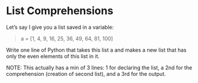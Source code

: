 # List Comprehensions  
Let’s say I give you a list saved in a variable:  
> a = [1, 4, 9, 16, 25, 36, 49, 64, 81, 100]  

Write one line of Python that takes this list a and makes a new list that has only the even elements of this list in it.  
  
NOTE: This actually has a min of 3 lines: 1 for declaring the list, a 2nd for the comprehension (creation of second list), and a 3rd for the output.
